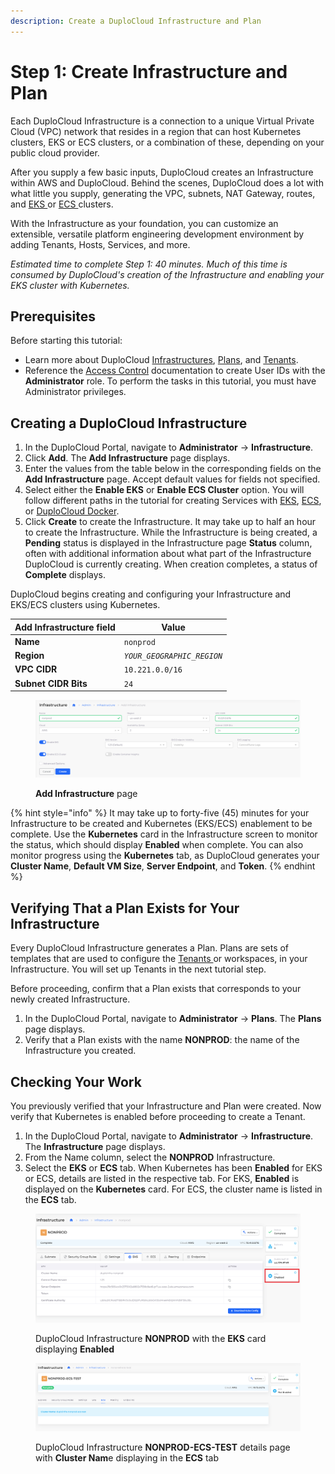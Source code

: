 ```yaml
---
description: Create a DuploCloud Infrastructure and Plan
---
```


# Step 1: Create Infrastructure and Plan

Each DuploCloud Infrastructure is a connection to a unique Virtual Private Cloud (VPC) network that resides in a region that can host Kubernetes clusters, EKS or ECS clusters, or a combination of these, depending on your public cloud provider.&#x20;

After you supply a few basic inputs, DuploCloud creates an Infrastructure within AWS and DuploCloud. Behind the scenes, DuploCloud does a lot with what little you supply, generating the VPC, subnets, NAT Gateway, routes, and [EKS ](https://docs.aws.amazon.com/eks/)or [ECS ](https://docs.aws.amazon.com/ecs/)clusters.

With the Infrastructure as your foundation, you can customize an extensible, versatile platform engineering development environment by adding Tenants, Hosts, Services, and more.

_Estimated time to complete Step 1: 40 minutes. Much of this time is consumed by DuploCloud's creation of the Infrastructure and enabling your EKS cluster with Kubernetes._

## Prerequisites

Before starting this tutorial:

* Learn more about DuploCloud [Infrastructures](../../welcome-to-duplocloud/application-focussed-interface/duplocloud-common-components/infrastructure.md), [Plans](../../welcome-to-duplocloud/application-focussed-interface/duplocloud-common-components/plan.md), and [Tenants](../../welcome-to-duplocloud/application-focussed-interface/duplocloud-common-components/tenant.md).
* Reference the [Access Control](../../access-control/) documentation to create User IDs with the **Administrator** role. To perform the tasks in this tutorial, you must have Administrator privileges.

## Creating a DuploCloud Infrastructure

1. In the DuploCloud Portal, navigate to **Administrator** -> **Infrastructure**.
2. Click **Add**. The **Add Infrastructure** page displays.
3. Enter the values from the table below in the corresponding fields on the **Add Infrastructure** page. Accept default values for fields not specified.&#x20;
4. Select either the **Enable EKS** or **Enable ECS Cluster** option. You will follow different paths in the tutorial for creating Services with [EKS](quick-start-eks-services/), [ECS](quick-start-ecs-services/), or [DuploCloud Docker](quick-start-duplocloud-docker-services/).
5. Click **Create** to create the Infrastructure. It may take up to half an hour to create the Infrastructure. While the Infrastructure is being created, a **Pending** status is displayed in the Infrastructure page **Status** column, often with additional information about what part of the Infrastructure DuploCloud is currently creating. When creation completes, a status of **Complete** displays.&#x20;

DuploCloud begins creating and configuring your Infrastructure and EKS/ECS clusters using Kubernetes.&#x20;

| Add Infrastructure field | Value                      |
| ------------------------ | -------------------------- |
| **Name**                 | `nonprod`                  |
| **Region**               | _`YOUR_GEOGRAPHIC_REGION`_ |
| **VPC CIDR**             | `10.221.0.0/16`            |
| **Subnet CIDR Bits**     | `24`                       |

<div align="left">

<figure><img src="../../.gitbook/assets/AWS_QS_1.png" alt=""><figcaption><p><strong>Add Infrastructure</strong> page<br></p></figcaption></figure>

</div>

{% hint style="info" %}
It may take up to forty-five (45) minutes for your Infrastructure to be created and Kubernetes (EKS/ECS) enablement to be complete. Use the **Kubernetes** card in the Infrastructure screen to monitor the status, which should display **Enabled** when complete. You can also monitor progress using the **Kubernetes** tab, as DuploCloud generates your **Cluster Name**, **Default VM Size**, **Server Endpoint**, and **Token**.&#x20;
{% endhint %}

## Verifying That a Plan Exists for Your Infrastructure

Every DuploCloud Infrastructure generates a Plan. Plans are sets of templates that are used to configure the [Tenants ](../../welcome-to-duplocloud/application-focussed-interface/duplocloud-common-components/tenant.md)or workspaces, in your Infrastructure. You will set up Tenants in the next tutorial step.

Before proceeding, confirm that a Plan exists that corresponds to your newly created Infrastructure.

1. In the DuploCloud Portal, navigate to **Administrator** -> **Plans**. The **Plans** page displays.
2. Verify that a Plan exists with the name **NONPROD**: the name of the Infrastructure you created.

## Checking Your Work

You previously verified that your Infrastructure and Plan were created. Now verify that Kubernetes is enabled before proceeding to create a Tenant.

1. In the DuploCloud Portal, navigate to **Administrator** -> **Infrastructure**. The **Infrastructure** page displays.
2. From the Name column, select the **NONPROD** Infrastructure.
3. Select the **EKS** or **ECS** tab. When Kubernetes has been **Enabled** for EKS or ECS, details are listed in the respective tab. For EKS, **Enabled** is displayed on the **Kubernetes** card. For ECS, the cluster name is listed in the **ECS** tab.

<div align="left">

<figure><img src="../../.gitbook/assets/AWS_QS_2.png" alt=""><figcaption><p>DuploCloud Infrastructure <strong>NONPROD</strong> with the <strong>EKS</strong> card displaying <strong>Enabled</strong> </p></figcaption></figure>

</div>



<div align="left">

<figure><img src="../../.gitbook/assets/ecs_3.png" alt=""><figcaption><p>DuploCloud Infrastructure <strong>NONPROD-ECS-TEST</strong> details page with <strong>Cluster Nam</strong>e displaying in the <strong>ECS</strong> tab</p></figcaption></figure>

</div>

